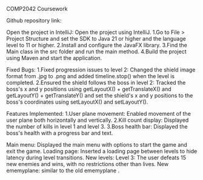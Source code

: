 COMP2042 Coursework

Github repository link:

Open the project in IntelliJ: Open the project using IntelliJ.
1.Go to File > Project Structure and set the SDK to Java 21 or higher and the language level to 11 or higher.
2.Install and configure the JavaFX library.
3.Find the Main class in the src folder and run the main method.
4.Build the project using Maven and start the application.

Fixed Bugs:
1.Fixed progression issues to level 2: Changed the shield image format from .jpg to .png and added timeline.stop() when the level is completed.
2.Ensured the shield follows the boss in level 2: Tracked the boss's x and y positions using getLayoutX() + getTranslateX() and getLayoutY() + getTranslateY() and set the shield's x and y positions to the boss's coordinates using setLayoutX() and setLayoutY().

Features Implemented:
1.User plane movement: Enabled movement of the user plane both horizontally and vertically.
2.Kill count display: Displayed the number of kills in level 1 and level 3.
3.Boss health bar: Displayed the boss's health with a progress bar and text.


Main menu: Displayed the main menu with options to start the game and exit the game.
Loading page: Inserted a loading page between levels to hide latency during level transitions.
New levels: Level 3: The user defeats 15 new enemies and wins, with no restrictions other than lives.
New ememyplane: similar to the old ememyplane .
